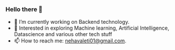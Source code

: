 ### Hello there 👋





- 🔭 I’m currently working on Backend technology.
- 🌱 Interested in exploring Machine learning, Artificial Intelligence, Datascience and various other tech stuff
- 📫 How to reach me: nehavaleti01@gmail.com.

